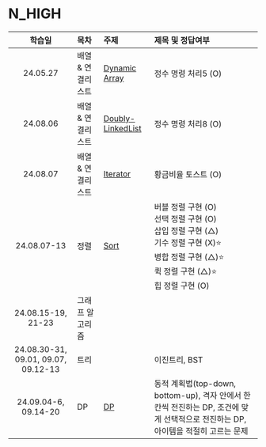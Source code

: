 # N_HIGH

|               학습일                | 목차              | 주제                                                           | 제목 및 정답여부                                                                                                                                                |
| :---------------------------------: | :---------------- | :------------------------------------------------------------- | :-------------------------------------------------------------------------------------------------------------------------------------------------------------- |
|              24.05.27               | 배열 & 연결리스트 | [Dynamic Array](./배열,%20연결리스트/Dynamic%20Array.js)       | 정수 명령 처리5 (O)                                                                                                                                             |
|              24.08.06               | 배열 & 연결리스트 | [Doubly-LinkedList](./배열,%20연결리스트/Doubly-LinkedList.js) | 정수 명령 처리8 (O)                                                                                                                                             |
|              24.08.07               | 배열 & 연결리스트 | [Iterator](./배열,%20연결리스트/Iterator.js)                   | 황금비율 토스트 (O)                                                                                                                                             |
|             24.08.07-13             | 정렬              | [Sort](./정렬/sort.js)                                         | 버블 정렬 구현 (O)<br>선택 정렬 구현 (O)<br>삽입 정렬 구현 (△)<br>기수 정렬 구현 (X)⭐️<br>병합 정렬 구현 (△)⭐️<br>퀵 정렬 구현 (△)⭐️<br>힙 정렬 구현 (O)<br> |
|         24.08.15-19, 21-23          | 그래프 알고리즘   |
| 24.08.30-31, 09.01, 09.07, 09.12-13 | 트리              |                                                                | 이진트리, BST                                                                                                                                                   |
|        24.09.04-6, 09.14-20         | DP                | [DP](./DP/DP.js)                                               | 동적 계획법(top-down, bottom-up), 격자 안에서 한 칸씩 전진하는 DP, 조건에 맞게 선택적으로 전진하는 DP, 아이템을 적절히 고르는 문제                              |
